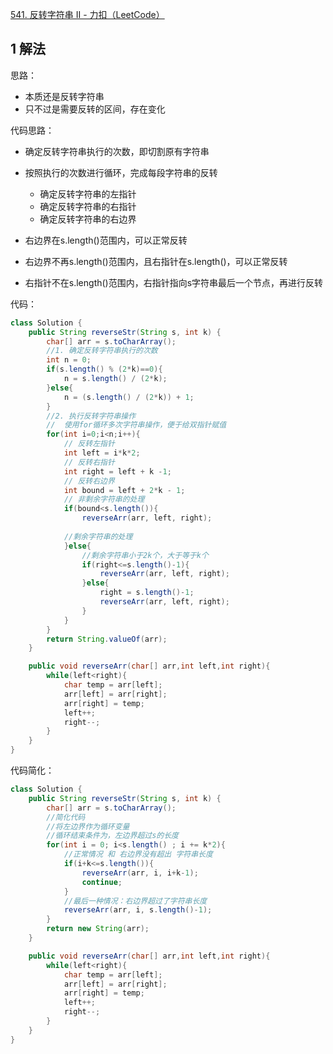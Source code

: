 
[541. 反转字符串 II - 力扣（LeetCode）](https://leetcode.cn/problems/reverse-string-ii/description/)
## 1 解法

思路：
- 本质还是反转字符串
- 只不过是需要反转的区间，存在变化

代码思路：
- 确定反转字符串执行的次数，即切割原有字符串
- 按照执行的次数进行循环，完成每段字符串的反转
	- 确定反转字符串的左指针
	- 确定反转字符串的右指针
	- 确定反转字符串的右边界

- 右边界在s.length()范围内，可以正常反转
- 右边界不再s.length()范围内，且右指针在s.length()，可以正常反转
- 右指针不在s.length()范围内，右指针指向s字符串最后一个节点，再进行反转

代码：
```java
class Solution {
    public String reverseStr(String s, int k) {
        char[] arr = s.toCharArray();
        //1. 确定反转字符串执行的次数
        int n = 0;
        if(s.length() % (2*k)==0){
            n = s.length() / (2*k);
        }else{
            n = (s.length() / (2*k)) + 1;
        }
        //2. 执行反转字符串操作
        //  使用for循环多次字符串操作，便于给双指针赋值
        for(int i=0;i<n;i++){
            // 反转左指针
            int left = i*k*2;
            // 反转右指针
            int right = left + k -1;
            // 反转右边界
            int bound = left + 2*k - 1;
            // 非剩余字符串的处理
            if(bound<s.length()){
                reverseArr(arr, left, right);
            
            //剩余字符串的处理
            }else{
                //剩余字符串小于2k个，大于等于k个
                if(right<=s.length()-1){
                    reverseArr(arr, left, right);
                }else{
                    right = s.length()-1;
                    reverseArr(arr, left, right);
                }
            }
        }
        return String.valueOf(arr);
    }

    public void reverseArr(char[] arr,int left,int right){
        while(left<right){
            char temp = arr[left];
            arr[left] = arr[right];
            arr[right] = temp;
            left++;
            right--;
        }
    }
}
```

代码简化：
```java
class Solution {
    public String reverseStr(String s, int k) {
        char[] arr = s.toCharArray();
        //简化代码
        //将左边界作为循环变量
        //循环结束条件为，左边界超过s的长度
        for(int i = 0; i<s.length() ; i += k*2){
            //正常情况 和 右边界没有超出 字符串长度
            if(i+k<=s.length()){
                reverseArr(arr, i, i+k-1);
                continue;
            }
            //最后一种情况：右边界超过了字符串长度
            reverseArr(arr, i, s.length()-1);
        }
        return new String(arr);
    }

    public void reverseArr(char[] arr,int left,int right){
        while(left<right){
            char temp = arr[left];
            arr[left] = arr[right];
            arr[right] = temp;
            left++;
            right--;
        }
    }
}
```